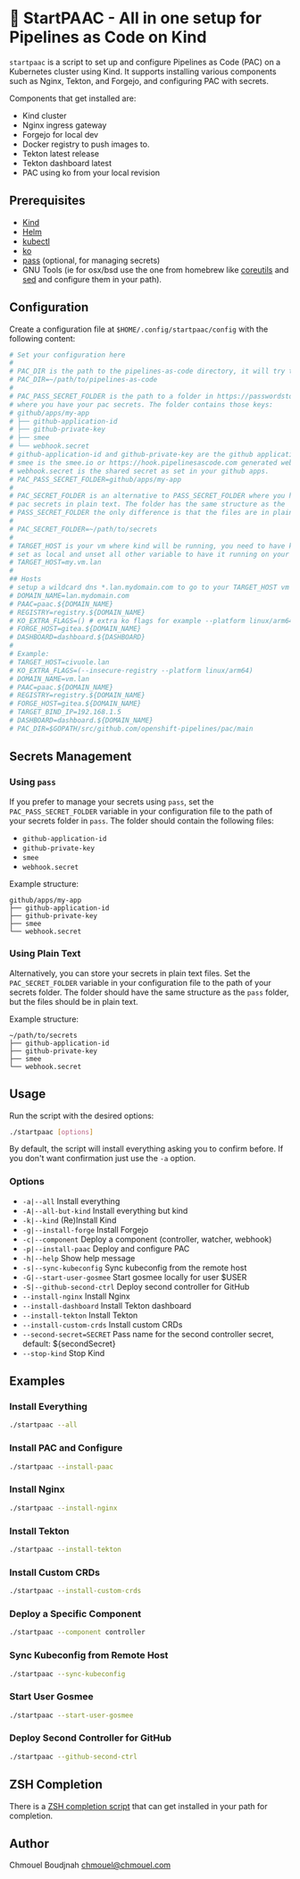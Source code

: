 # 🚀 StartPAAC - All in one setup for Pipelines as Code on Kind

`startpaac` is a script to set up and configure Pipelines as Code (PAC) on a
Kubernetes cluster using Kind. It supports installing various components such
as Nginx, Tekton, and Forgejo, and configuring PAC with secrets.

Components that get installed are:

- Kind cluster
- Nginx ingress gateway
- Forgejo for local dev
- Docker registry to push images to.
- Tekton latest release
- Tekton dashboard latest
- PAC using ko from your local revision

## Prerequisites

- [Kind](https://kind.sigs.k8s.io/)
- [Helm](https://helm.sh/)
- [kubectl](https://kubernetes.io/docs/tasks/tools/install-kubectl/)
- [ko](https://github.com/google/ko)
- [pass](https://www.passwordstore.org/) (optional, for managing secrets)
- GNU Tools (ie for osx/bsd use the one from homebrew like
[coreutils](https://formulae.brew.sh/formula/coreutils) and
[sed](https://formulae.brew.sh/formula/gnu-sed#default) and configure them in
your path).

## Configuration

Create a configuration file at `$HOME/.config/startpaac/config` with the following content:

```sh
# Set your configuration here
#
# PAC_DIR is the path to the pipelines-as-code directory, it will try to detect it otherwise
# PAC_DIR=~/path/to/pipelines-as-code
#
# PAC_PASS_SECRET_FOLDER is the path to a folder in https://passwordstore.org/
# where you have your pac secrets. The folder contains those keys:
# github/apps/my-app
# ├── github-application-id
# ├── github-private-key
# ├── smee
# └── webhook.secret
# github-application-id and github-private-key are the github application id and private key when you create your github app
# smee is the smee.io or https://hook.pipelinesascode.com generated webhook URL as set in your github apps.
# webhook.secret is the shared secret as set in your github apps.
# PAC_PASS_SECRET_FOLDER=github/apps/my-app
#
# PAC_SECRET_FOLDER is an alternative to PASS_SECRET_FOLDER where you have your
# pac secrets in plain text. The folder has the same structure as the
# PASS_SECRET_FOLDER the only difference is that the files are in plain text.
#
# PAC_SECRET_FOLDER=~/path/to/secrets
#
# TARGET_HOST is your vm where kind will be running, you need to have kind working there
# set as local and unset all other variable to have it running on your local VM
# TARGET_HOST=my.vm.lan
#
## Hosts
# setup a wildcard dns *.lan.mydomain.com to go to your TARGET_HOST vm
# DOMAIN_NAME=lan.mydomain.com
# PAAC=paac.${DOMAIN_NAME}
# REGISTRY=registry.${DOMAIN_NAME}
# KO_EXTRA_FLAGS=() # extra ko flags for example --platform linux/arm64 --insecure-registry
# FORGE_HOST=gitea.${DOMAIN_NAME}
# DASHBOARD=dashboard.${DASHBOARD}
#
# Example:
# TARGET_HOST=civuole.lan
# KO_EXTRA_FLAGS=(--insecure-registry --platform linux/arm64)
# DOMAIN_NAME=vm.lan
# PAAC=paac.${DOMAIN_NAME}
# REGISTRY=registry.${DOMAIN_NAME}
# FORGE_HOST=gitea.${DOMAIN_NAME}
# TARGET_BIND_IP=192.168.1.5
# DASHBOARD=dashboard.${DOMAIN_NAME}
# PAC_DIR=$GOPATH/src/github.com/openshift-pipelines/pac/main
```

## Secrets Management

### Using `pass`

If you prefer to manage your secrets using `pass`, set the `PAC_PASS_SECRET_FOLDER` variable in your configuration file to the path of your secrets folder in `pass`. The folder should contain the following files:

- `github-application-id`
- `github-private-key`
- `smee`
- `webhook.secret`

Example structure:

```
github/apps/my-app
├── github-application-id
├── github-private-key
├── smee
└── webhook.secret
```

### Using Plain Text

Alternatively, you can store your secrets in plain text files. Set the `PAC_SECRET_FOLDER` variable in your configuration file to the path of your secrets folder. The folder should have the same structure as the `pass` folder, but the files should be in plain text.

Example structure:

```
~/path/to/secrets
├── github-application-id
├── github-private-key
├── smee
└── webhook.secret
```

## Usage

Run the script with the desired options:

```sh
./startpaac [options]
```

By default, the script will install everything asking you to confirm before. If
you don't want confirmation just use the `-a` option.

### Options

- `-a|--all`                Install everything
- `-A|--all-but-kind`       Install everything but kind
- `-k|--kind`               (Re)Install Kind
- `-g|--install-forge`      Install Forgejo
- `-c|--component`          Deploy a component (controller, watcher, webhook)
- `-p|--install-paac`       Deploy and configure PAC
- `-h|--help`               Show help message
- `-s|--sync-kubeconfig`    Sync kubeconfig from the remote host
- `-G|--start-user-gosmee`  Start gosmee locally for user $USER
- `-S|--github-second-ctrl` Deploy second controller for GitHub
- `--install-nginx`         Install Nginx
- `--install-dashboard`     Install Tekton dashboard
- `--install-tekton`        Install Tekton
- `--install-custom-crds`   Install custom CRDs
- `--second-secret=SECRET`  Pass name for the second controller secret, default: ${secondSecret}
- `--stop-kind`             Stop Kind

## Examples

### Install Everything

```sh
./startpaac --all
```

### Install PAC and Configure

```sh
./startpaac --install-paac
```

### Install Nginx

```sh
./startpaac --install-nginx
```

### Install Tekton

```sh
./startpaac --install-tekton
```

### Install Custom CRDs

```sh
./startpaac --install-custom-crds
```

### Deploy a Specific Component

```sh
./startpaac --component controller
```

### Sync Kubeconfig from Remote Host

```sh
./startpaac --sync-kubeconfig
```

### Start User Gosmee

```sh
./startpaac --start-user-gosmee
```

### Deploy Second Controller for GitHub

```sh
./startpaac --github-second-ctrl
```

## ZSH Completion

There is a [ZSH completion script](./_startpaac) that can get installed in your
path for completion.

## Author

Chmouel Boudjnah <chmouel@chmouel.com>
